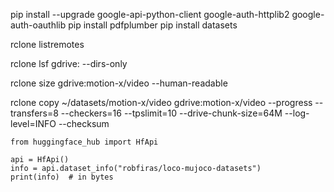 pip install --upgrade google-api-python-client google-auth-httplib2 google-auth-oauthlib
pip install pdfplumber
pip install datasets

rclone listremotes

rclone lsf gdrive: --dirs-only

rclone size gdrive:motion-x/video --human-readable

rclone copy ~/datasets/motion-x/video gdrive:motion-x/video --progress --transfers=8 --checkers=16 --tpslimit=10 --drive-chunk-size=64M --log-level=INFO --checksum

```
from huggingface_hub import HfApi

api = HfApi()
info = api.dataset_info("robfiras/loco-mujoco-datasets")
print(info)  # in bytes
```